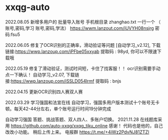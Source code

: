# xxqg-auto
2022.08.05
新增多用户的 批量导入账号 手机根目录 zhanghao.txt   一行一个 （ 账号,密码,学习     账号,密码,学法）
https://wwm.lanzout.com/iUVYH08nsjrg    密码:fsu5

2022.06.05
修复了OCR识别的正确率，滑动验证等问题
[自动学习_v2.12], 下载链接:https://wwp.lanzoup.com/iPFbe05xxyab  提取码 : 98yd, 你可以不限速下载哦

2022.05.19
修复了滑动验证，测试时间短，卡住了找客服！！
ocr识别需要手动点一下确认！
自动学习_v2.07, 下载链接:https://wwp.lanzoup.com/iSSLD054lrmf  提取码 : bnjs

2022.04.15 
更新OCR识别四人赛双人赛

2022.03.29
学习强国和法宣在线 自动学习，强国多用户版本测试十个账号无卡顿。每天42-44分左右，单个账号运行时间19分钟完成

自动学习强国 答题、挑战答题、双人四人、多账户切换。
2021.11.28
在线题库采用 https://github.com/auto-xxqg/xxqg_tiku_online  感谢！
代码也是他的，自己改改小功能。
稍后上传上来。
电报群 https://t.me/+4iWz2PdvNJ81ZTZl
